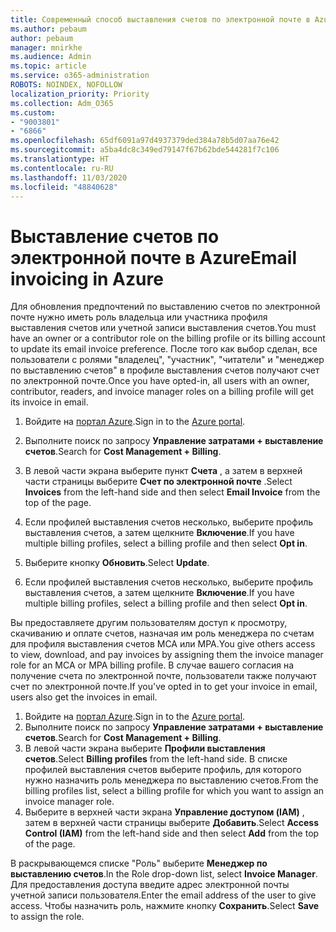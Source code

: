 ```yaml
---
title: Современный способ выставления счетов по электронной почте в Azure
ms.author: pebaum
author: pebaum
manager: mnirkhe
ms.audience: Admin
ms.topic: article
ms.service: o365-administration
ROBOTS: NOINDEX, NOFOLLOW
localization_priority: Priority
ms.collection: Adm_O365
ms.custom:
- "9003801"
- "6866"
ms.openlocfilehash: 65df6091a97d4937379ded384a78b5d07aa76e42
ms.sourcegitcommit: a5ba4dc8c349ed79147f67b62bde544281f7c106
ms.translationtype: HT
ms.contentlocale: ru-RU
ms.lasthandoff: 11/03/2020
ms.locfileid: "48840628"
---
```

# <a name="email-invoicing-in-azure"></a><span data-ttu-id="a4de4-102">Выставление счетов по электронной почте в Azure</span><span class="sxs-lookup"><span data-stu-id="a4de4-102">Email invoicing in Azure</span></span>

<span data-ttu-id="a4de4-103">Для обновления предпочтений по выставлению счетов по электронной почте нужно иметь роль владельца или участника профиля выставления счетов или учетной записи выставления счетов.</span><span class="sxs-lookup"><span data-stu-id="a4de4-103">You must have an owner or a contributor role on the billing profile or its billing account to update its email invoice preference.</span></span> <span data-ttu-id="a4de4-104">После того как выбор сделан, все пользователи с ролями "владелец", "участник", "читатели" и "менеджер по выставлению счетов" в профиле выставления счетов получают счет по электронной почте.</span><span class="sxs-lookup"><span data-stu-id="a4de4-104">Once you have opted-in, all users with an owner, contributor, readers, and invoice manager roles on a billing profile will get its invoice in email.</span></span>

1. <span data-ttu-id="a4de4-105">Войдите на [портал Azure](https://portal.azure.com/).</span><span class="sxs-lookup"><span data-stu-id="a4de4-105">Sign in to the [Azure portal](https://portal.azure.com/).</span></span>
2. <span data-ttu-id="a4de4-106">Выполните поиск по запросу **Управление затратами + выставление счетов**.</span><span class="sxs-lookup"><span data-stu-id="a4de4-106">Search for **Cost Management + Billing**.</span></span>
3. <span data-ttu-id="a4de4-107">В левой части экрана выберите пункт **Счета** , а затем в верхней части страницы выберите **Счет по электронной почте** .</span><span class="sxs-lookup"><span data-stu-id="a4de4-107">Select **Invoices** from the left-hand side and then select **Email Invoice** from the top of the page.</span></span>
4. <span data-ttu-id="a4de4-108">Если профилей выставления счетов несколько, выберите профиль выставления счетов, а затем щелкните **Включение**.</span><span class="sxs-lookup"><span data-stu-id="a4de4-108">If you have multiple billing profiles, select a billing profile and then select **Opt in**.</span></span>

5. <span data-ttu-id="a4de4-109">Выберите кнопку **Обновить**.</span><span class="sxs-lookup"><span data-stu-id="a4de4-109">Select **Update**.</span></span>
6. <span data-ttu-id="a4de4-110">Если профилей выставления счетов несколько, выберите профиль выставления счетов, а затем щелкните **Включение**.</span><span class="sxs-lookup"><span data-stu-id="a4de4-110">If you have multiple billing profiles, select a billing profile and then select **Opt in**.</span></span>

<span data-ttu-id="a4de4-111">Вы предоставляете другим пользователям доступ к просмотру, скачиванию и оплате счетов, назначая им роль менеджера по счетам для профиля выставления счетов MCA или МРА.</span><span class="sxs-lookup"><span data-stu-id="a4de4-111">You give others access to view, download, and pay invoices by assigning them the invoice manager role for an MCA or MPA billing profile.</span></span> <span data-ttu-id="a4de4-112">В случае вашего согласия на получение счета по электронной почте, пользователи также получают счет по электронной почте.</span><span class="sxs-lookup"><span data-stu-id="a4de4-112">If you've opted in to get your invoice in email, users also get the invoices in email.</span></span>

1. <span data-ttu-id="a4de4-113">Войдите на [портал Azure](https://portal.azure.com/).</span><span class="sxs-lookup"><span data-stu-id="a4de4-113">Sign in to the [Azure portal](https://portal.azure.com/).</span></span>
2. <span data-ttu-id="a4de4-114">Выполните поиск по запросу **Управление затратами + выставление счетов**.</span><span class="sxs-lookup"><span data-stu-id="a4de4-114">Search for **Cost Management + Billing**.</span></span>
3. <span data-ttu-id="a4de4-115">В левой части экрана выберите **Профили выставления счетов**.</span><span class="sxs-lookup"><span data-stu-id="a4de4-115">Select **Billing profiles** from the left-hand side.</span></span> <span data-ttu-id="a4de4-116">В списке профилей выставления счетов выберите профиль, для которого нужно назначить роль менеджера по выставлению счетов.</span><span class="sxs-lookup"><span data-stu-id="a4de4-116">From the billing profiles list, select a billing profile for which you want to assign an invoice manager role.</span></span>
4. <span data-ttu-id="a4de4-117">Выберите в верхней части экрана **Управление доступом (IAM)** , затем в верхней части страницы выберите **Добавить**.</span><span class="sxs-lookup"><span data-stu-id="a4de4-117">Select **Access Control (IAM)** from the left-hand side and then select **Add** from the top of the page.</span></span>

<span data-ttu-id="a4de4-118">В раскрывающемся списке "Роль" выберите **Менеджер по выставлению счетов**.</span><span class="sxs-lookup"><span data-stu-id="a4de4-118">In the Role drop-down list, select **Invoice Manager**.</span></span> <span data-ttu-id="a4de4-119">Для предоставления доступа введите адрес электронной почты учетной записи пользователя.</span><span class="sxs-lookup"><span data-stu-id="a4de4-119">Enter the email address of the user to give access.</span></span> <span data-ttu-id="a4de4-120">Чтобы назначить роль, нажмите кнопку **Сохранить**.</span><span class="sxs-lookup"><span data-stu-id="a4de4-120">Select **Save** to assign the role.</span></span>
